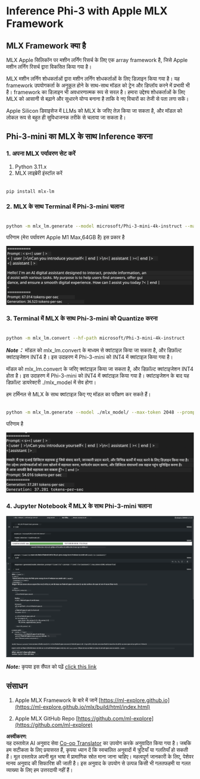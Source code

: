 <!--
CO_OP_TRANSLATOR_METADATA:
{
  "original_hash": "dcb656f3d206fc4968e236deec5d4384",
  "translation_date": "2025-05-08T06:01:19+00:00",
  "source_file": "md/01.Introduction/03/MLX_Inference.md",
  "language_code": "hi"
}
-->
# **Inference Phi-3 with Apple MLX Framework**

## **MLX Framework क्या है**

MLX Apple सिलिकॉन पर मशीन लर्निंग रिसर्च के लिए एक array framework है, जिसे Apple मशीन लर्निंग रिसर्च द्वारा विकसित किया गया है।

MLX मशीन लर्निंग शोधकर्ताओं द्वारा मशीन लर्निंग शोधकर्ताओं के लिए डिज़ाइन किया गया है। यह framework उपयोगकर्ता के अनुकूल होने के साथ-साथ मॉडल को ट्रेन और डिप्लॉय करने में प्रभावी भी है। framework का डिज़ाइन भी अवधारणात्मक रूप से सरल है। हमारा उद्देश्य शोधकर्ताओं के लिए MLX को आसानी से बढ़ाने और सुधारने योग्य बनाना है ताकि वे नए विचारों का तेजी से पता लगा सकें।

Apple Silicon डिवाइसेज में LLMs को MLX के जरिए तेज़ किया जा सकता है, और मॉडल को लोकल रूप से बहुत ही सुविधाजनक तरीके से चलाया जा सकता है।

## **Phi-3-mini का MLX के साथ Inference करना**

### **1. अपना MLX पर्यावरण सेट करें**

1. Python 3.11.x
2. MLX लाइब्रेरी इंस्टॉल करें

```bash

pip install mlx-lm

```

### **2. MLX के साथ Terminal में Phi-3-mini चलाना**

```bash

python -m mlx_lm.generate --model microsoft/Phi-3-mini-4k-instruct --max-token 2048 --prompt  "<|user|>\nCan you introduce yourself<|end|>\n<|assistant|>"

```

परिणाम (मेरा पर्यावरण Apple M1 Max,64GB है) इस प्रकार है

![Terminal](../../../../../translated_images/01.5cf57df8f7407cf9281c0237f4e69c3728b8817253aad0835d14108b07c83c88.hi.png)

### **3. Terminal में MLX के साथ Phi-3-mini को Quantize करना**

```bash

python -m mlx_lm.convert --hf-path microsoft/Phi-3-mini-4k-instruct

```

***Note：*** मॉडल को mlx_lm.convert के माध्यम से क्वांटाइज़ किया जा सकता है, और डिफ़ॉल्ट क्वांटाइजेशन INT4 है। इस उदाहरण में Phi-3-mini को INT4 में क्वांटाइज़ किया गया है।

मॉडल को mlx_lm.convert के जरिए क्वांटाइज़ किया जा सकता है, और डिफ़ॉल्ट क्वांटाइजेशन INT4 होता है। इस उदाहरण में Phi-3-mini को INT4 में क्वांटाइज़ किया गया है। क्वांटाइजेशन के बाद यह डिफ़ॉल्ट डायरेक्टरी ./mlx_model में सेव होगा।

हम टर्मिनल से MLX के साथ क्वांटाइज़ किए गए मॉडल का परीक्षण कर सकते हैं।

```bash

python -m mlx_lm.generate --model ./mlx_model/ --max-token 2048 --prompt  "<|user|>\nCan you introduce yourself<|end|>\n<|assistant|>"

```

परिणाम है

![INT4](../../../../../translated_images/02.7b188681a8eadbc111aba8d8006e4b3671788947a99a46329261e169dd2ec29f.hi.png)

### **4. Jupyter Notebook में MLX के साथ Phi-3-mini चलाना**

![Notebook](../../../../../translated_images/03.b9705a3a5aaa89f9eb0ca04c1a4565dfe4a5e8cc68604227d2eab149fef1d3c7.hi.png)

***Note:*** कृपया इस सैंपल को पढ़ें [click this link](../../../../../code/03.Inference/MLX/MLX_DEMO.ipynb)

## **संसाधन**

1. Apple MLX Framework के बारे में जानें [https://ml-explore.github.io](https://ml-explore.github.io/mlx/build/html/index.html)

2. Apple MLX GitHub Repo [https://github.com/ml-explore](https://github.com/ml-explore)

**अस्वीकरण**:  
यह दस्तावेज़ AI अनुवाद सेवा [Co-op Translator](https://github.com/Azure/co-op-translator) का उपयोग करके अनुवादित किया गया है। जबकि हम सटीकता के लिए प्रयासरत हैं, कृपया ध्यान दें कि स्वचालित अनुवादों में त्रुटियाँ या गलतियाँ हो सकती हैं। मूल दस्तावेज़ अपनी मूल भाषा में प्रामाणिक स्रोत माना जाना चाहिए। महत्वपूर्ण जानकारी के लिए, पेशेवर मानव अनुवाद की सिफारिश की जाती है। इस अनुवाद के उपयोग से उत्पन्न किसी भी गलतफहमी या गलत व्याख्या के लिए हम उत्तरदायी नहीं हैं।